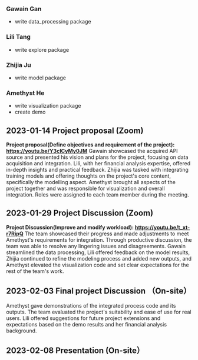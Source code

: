 ### Gawain Gan
- write data_processing package

### Lili Tang
- write explore package

### Zhijia Ju
- write model package

### Amethyst He
- write visualization package
- create demo


## 2023-01-14 Project proposal (Zoom)
**Project proposal(Define objectives and requirement of the project): https://youtu.be/Y3cICyMy0JM**
Gawain showcased the acquired API source and presented his vision and plans for the project, focusing on data acquisition and integration. 
Lili, with her financial analysis expertise, offered in-depth insights and practical feedback. 
Zhijia was tasked with integrating training models and offering thoughts on the project's core content, specifically the modelling aspect. 
Amethyst brought all aspects of the project together and was responsible for visualization and overall integration. 
Roles were assigned to each team member during the meeting.

## 2023-01-29 Project Discussion (Zoom)
**Project Discussion(Improve and modify workload): https://youtu.be/t_xt-r7RipQ**
The team showcased their progress and made adjustments to meet Amethyst's requirements for integration. Through productive discussion, the team was able to resolve any lingering issues and disagreements. Gawain streamlined the data processing, Lili offered feedback on the model results, Zhijia continued to refine the modeling process and added new outputs, and Amethyst elevated the visualization code and set clear expectations for the rest of the team's work.	

## 2023-02-03 Final project Discussion （On-site）
Amethyst gave demonstrations of the integrated process code and its outputs. 
The team evaluated the project's suitability and ease of use for real users. 
Lili offered suggestions for future project extensions and expectations based on the demo results and her financial analysis background.

## 2023-02-08 Presentation (On-site）
